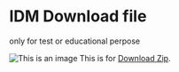 # IDM Download file

only for test or educational perpose

![This is an image](https://myoctocat.com/assets/images/base-octocat.svg)
This is for [Download Zip](https://github.com/nepolionchakma/imd/raw/main/IDM-6.40.zip).
